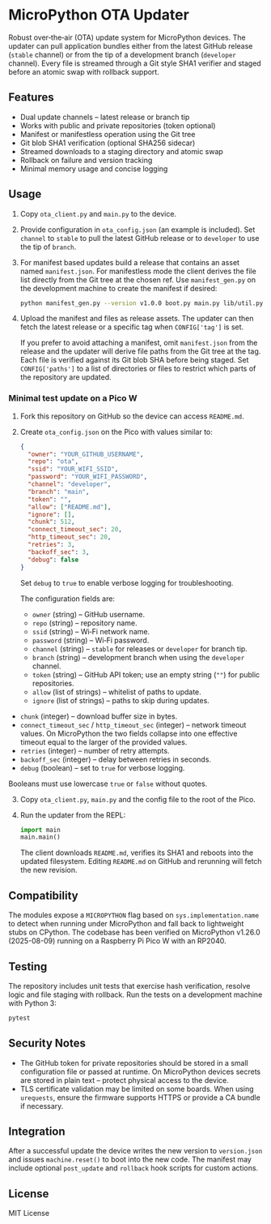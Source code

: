 # MicroPython OTA Updater

Robust over‑the‑air (OTA) update system for MicroPython devices.  The updater
can pull application bundles either from the latest GitHub release
(``stable`` channel) or from the tip of a development branch (``developer``
channel).  Every file is streamed through a Git style SHA1 verifier and
staged before an atomic swap with rollback support.

## Features

* Dual update channels – latest release or branch tip
* Works with public and private repositories (token optional)
* Manifest or manifestless operation using the Git tree
* Git blob SHA1 verification (optional SHA256 sidecar)
* Streamed downloads to a staging directory and atomic swap
* Rollback on failure and version tracking
* Minimal memory usage and concise logging

## Usage

1. Copy `ota_client.py` and `main.py` to the device.
2. Provide configuration in `ota_config.json` (an example is included).
   Set ``channel`` to ``stable`` to pull the latest GitHub release or to
   ``developer`` to use the tip of ``branch``.
3. For manifest based updates build a release that contains an asset named
   `manifest.json`.  For manifestless mode the client derives the file list
   directly from the Git tree at the chosen ref.  Use `manifest_gen.py` on
   the development machine to create the manifest if desired:

   ```bash
   python manifest_gen.py --version v1.0.0 boot.py main.py lib/util.py
   ```

4. Upload the manifest and files as release assets.  The updater can then
   fetch the latest release or a specific tag when `CONFIG['tag']` is set.

   If you prefer to avoid attaching a manifest, omit `manifest.json` from
   the release and the updater will derive file paths from the Git tree at
   the tag.  Each file is verified against its Git blob SHA before being
   staged.  Set `CONFIG['paths']` to a list of directories or files to
   restrict which parts of the repository are updated.

### Minimal test update on a Pico W

1. Fork this repository on GitHub so the device can access `README.md`.
2. Create `ota_config.json` on the Pico with values similar to:

   ```json
   {
     "owner": "YOUR_GITHUB_USERNAME",
     "repo": "ota",
     "ssid": "YOUR_WIFI_SSID",
     "password": "YOUR_WIFI_PASSWORD",
     "channel": "developer",
     "branch": "main",
     "token": "",
     "allow": ["README.md"],
     "ignore": [],
     "chunk": 512,
     "connect_timeout_sec": 20,
     "http_timeout_sec": 20,
     "retries": 3,
     "backoff_sec": 3,
     "debug": false
   }
   ```

   Set `debug` to `true` to enable verbose logging for troubleshooting.

   The configuration fields are:

   - `owner` (string) – GitHub username.
   - `repo` (string) – repository name.
   - `ssid` (string) – Wi‑Fi network name.
   - `password` (string) – Wi‑Fi password.
   - `channel` (string) – `stable` for releases or `developer` for branch tip.
   - `branch` (string) – development branch when using the `developer` channel.
   - `token` (string) – GitHub API token; use an empty string (`""`) for public repositories.
   - `allow` (list of strings) – whitelist of paths to update.
   - `ignore` (list of strings) – paths to skip during updates.
  - `chunk` (integer) – download buffer size in bytes.
  - `connect_timeout_sec` / `http_timeout_sec` (integer) – network timeout values.
    On MicroPython the two fields collapse into one effective timeout equal to
    the larger of the provided values.
  - `retries` (integer) – number of retry attempts.
  - `backoff_sec` (integer) – delay between retries in seconds.
  - `debug` (boolean) – set to `true` for verbose logging.

   Booleans must use lowercase `true` or `false` without quotes.

3. Copy `ota_client.py`, `main.py` and the config file to the root of the Pico.
4. Run the updater from the REPL:

   ```python
   import main
   main.main()
   ```

   The client downloads `README.md`, verifies its SHA1 and reboots into the
   updated filesystem.  Editing `README.md` on GitHub and rerunning will fetch
   the new revision.

## Compatibility

The modules expose a ``MICROPYTHON`` flag based on ``sys.implementation.name``
to detect when running under MicroPython and fall back to lightweight stubs on
CPython.  The codebase has been verified on MicroPython v1.26.0 (2025-08-09)
running on a Raspberry Pi Pico W with an RP2040.

## Testing

The repository includes unit tests that exercise hash verification,
resolve logic and file staging with rollback.  Run the tests on a
development machine with Python 3:

```bash
pytest
```

## Security Notes

* The GitHub token for private repositories should be stored in a small
  configuration file or passed at runtime.  On MicroPython devices
  secrets are stored in plain text – protect physical access to the device.
* TLS certificate validation may be limited on some boards.  When using
  `urequests`, ensure the firmware supports HTTPS or provide a CA bundle
  if necessary.

## Integration

After a successful update the device writes the new version to
`version.json` and issues `machine.reset()` to boot into the new code.
The manifest may include optional `post_update` and `rollback` hook
scripts for custom actions.

## License

MIT License
